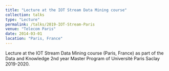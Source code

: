 ```yaml
---
title: "Lecture at the IOT Stream Data Mining course"
collection: talks
type: "Lecture"
permalink: /talks/2019-IOT-Stream-Paris
venue: "Telecom Paris"
date: 2014-03-01
location: "Paris, France"
---
```


Lecture at the IOT Stream Data Mining course (Paris, France) as part of the Data and Knowledge 2nd year Master Program of Université Paris Saclay 2019-2020. 
